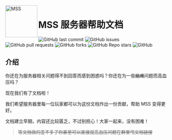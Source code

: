 <img width="100" align="left" alt="MSS" src="https://cdn.cakeskin.tk/images/2022/08/mss.png">

# MSS 服务器帮助文档

![GitHub last commit](https://img.shields.io/github/last-commit/Big-Cake-jpg/mss-docs?style=flat-square) ![GitHub issues](https://img.shields.io/github/issues/Big-Cake-jpg/mss-docs?style=flat-square) ![GitHub pull requests](https://img.shields.io/github/issues-pr/Big-Cake-jpg/mss-docs?style=flat-square) ![GitHub forks](https://img.shields.io/github/forks/Big-Cake-jpg/mss-docs?style=flat-square) ![GitHub Repo stars](https://img.shields.io/github/stars/Big-Cake-jpg/mss-docs?style=flat-square) ![GitHub](https://img.shields.io/github/license/Big-Cake-jpg/mss-docs?style=flat-square)

## 介绍

你还在为服务器相关问题得不到回答而感到困惑吗？你还在为一些~~脑瘫~~问题而高血压吗？

现在我们有了文档啦！

我们希望服务器里每一位玩家都可以为这份文档作出一份贡献，帮助 MSS 变得更好。

文档建立早期，内容还比较匮乏，不过别担心！大家一起来，没有困难！

> ~~等文档做的差不多了你甚至可以直接就高血压问题在群里甩文档链接~~